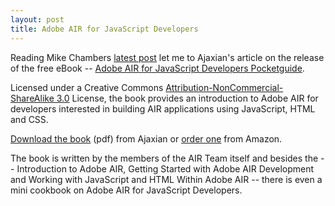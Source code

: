 ```yaml
---
layout: post
title: Adobe AIR for JavaScript Developers
---
```


Reading Mike Chambers <a href="http://www.mikechambers.com/blog/2008/04/17/download-adobe-air-10-for-javascript-developers-book/">latest post</a> let me to Ajaxian's article on the release of the free eBook -- <a href="http://ajaxian.com/archives/adobe-air-for-javascript-developers-pocketguide">Adobe AIR for JavaScript Developers Pocketguide</a>.

Licensed under a Creative Commons <a href="http://creativecommons.org/licenses/by-nc-sa/3.0/">Attribution-NonCommercial-ShareAlike 3.0</a> License, the book provides an introduction to Adobe AIR for developers interested in building AIR applications using JavaScript, HTML and CSS.

<a href="http://onair.adobe.com/files/AIRforJSDevPocketGuide.pdf?sdid=CEYFA">Download the book</a> (pdf) from Ajaxian or <a href="http://www.amazon.com/Adobe-JavaScript-Developers-Pocket-Guides/dp/0596518374/">order one</a> from Amazon.

The book is written by the members of the AIR Team itself and besides the -- Introduction to Adobe AIR, Getting Started with Adobe AIR Development and Working with JavaScript and HTML Within Adobe AIR -- there is even a mini cookbook on Adobe AIR for JavaScript Developers.